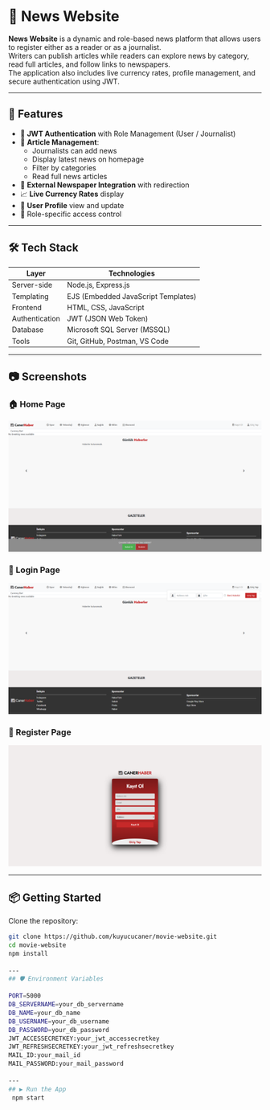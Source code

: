 # 📰 News Website

**News Website** is a dynamic and role-based news platform that allows users to register either as a reader or as a journalist.  
Writers can publish articles while readers can explore news by category, read full articles, and follow links to newspapers.  
The application also includes live currency rates, profile management, and secure authentication using JWT.

---

## 🚀 Features

- 🔐 **JWT Authentication** with Role Management (User / Journalist)
- 📝 **Article Management**:
  - Journalists can add news
  - Display latest news on homepage
  - Filter by categories
  - Read full news articles
- 📰 **External Newspaper Integration** with redirection
- 📈 **Live Currency Rates** display
- 👤 **User Profile** view and update
- 🎯 Role-specific access control

---

## 🛠️ Tech Stack

| Layer         | Technologies                        |
|---------------|-------------------------------------|
| Server-side   | Node.js, Express.js                 |
| Templating    | EJS (Embedded JavaScript Templates) |
| Frontend      | HTML, CSS, JavaScript               |
| Authentication| JWT (JSON Web Token)                |
| Database      | Microsoft SQL Server (MSSQL)        |
| Tools         | Git, GitHub, Postman, VS Code       |

---

## 📷 Screenshots

### 🏠 Home Page
<img src="./assets/home.png" width="600"/>

### 🔐 Login Page
<img src="./assets/login.png" width="600"/>

### 📝 Register Page
<img src="./assets/register.png" width="600"/>

---

## 📦 Getting Started

Clone the repository:

```bash
git clone https://github.com/kuyucucaner/movie-website.git
cd movie-website
npm install

---
## 🛡️ Environment Variables

PORT=5000
DB_SERVERNAME=your_db_servername
DB_NAME=your_db_name
DB_USERNAME=your_db_username
DB_PASSWORD=your_db_password
JWT_ACCESSECRETKEY:your_jwt_accessecretkey
JWT_REFRESHSECRETKEY:your_jwt_refreshsecretkey
MAIL_ID:your_mail_id
MAIL_PASSWORD:your_mail_password

---
## ▶️ Run the App
 npm start
